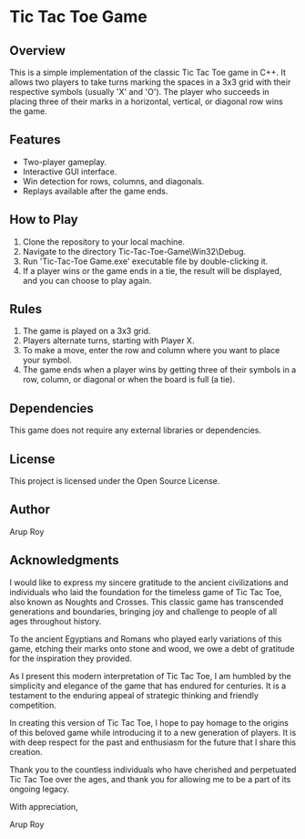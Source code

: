 # Tic Tac Toe Game

## Overview

This is a simple implementation of the classic Tic Tac Toe game in C++. It allows two players to take turns marking the spaces in a 3x3 grid with their respective symbols (usually 'X' and 'O'). The player who succeeds in placing three of their marks in a horizontal, vertical, or diagonal row wins the game.

## Features

- Two-player gameplay.
- Interactive GUI interface.
- Win detection for rows, columns, and diagonals.
- Replays available after the game ends.

## How to Play

1. Clone the repository to your local machine.
2. Navigate to the directory Tic-Tac-Toe-Game\Win32\Debug.
3. Run 'Tic-Tac-Toe Game.exe' executable file by double-clicking it.
4. If a player wins or the game ends in a tie, the result will be displayed, and you can choose to play again.


## Rules
1. The game is played on a 3x3 grid.
2. Players alternate turns, starting with Player X.
3. To make a move, enter the row and column where you want to place your symbol.
4. The game ends when a player wins by getting three of their symbols in a row, column, or diagonal or when the board is full (a tie).


## Dependencies
This game does not require any external libraries or dependencies.

## License
This project is licensed under the Open Source License.

## Author
Arup Roy

## Acknowledgments
I would like to express my sincere gratitude to the ancient civilizations and individuals who laid the foundation for the timeless game of Tic Tac Toe, also known as Noughts and Crosses. This classic game has transcended generations and boundaries, bringing joy and challenge to people of all ages throughout history.

To the ancient Egyptians and Romans who played early variations of this game, etching their marks onto stone and wood, we owe a debt of gratitude for the inspiration they provided.

As I present this modern interpretation of Tic Tac Toe, I am humbled by the simplicity and elegance of the game that has endured for centuries. It is a testament to the enduring appeal of strategic thinking and friendly competition.

In creating this version of Tic Tac Toe, I hope to pay homage to the origins of this beloved game while introducing it to a new generation of players. It is with deep respect for the past and enthusiasm for the future that I share this creation.

Thank you to the countless individuals who have cherished and perpetuated Tic Tac Toe over the ages, and thank you for allowing me to be a part of its ongoing legacy.

With appreciation,

Arup Roy

